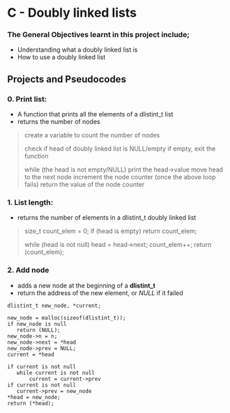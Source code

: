 # C - Doubly linked lists

### The General Objectives learnt in this project include;
- Understanding what a doubly linked list is
- How to use a doubly linked list

## Projects and Pseudocodes

### 0. Print list:
- A function that prints all the elements of a dlistint_t list
- returns the number of nodes

>create a variable to count the number of nodes
>
>check if head of doubly linked list is NULL/empty
>      if empty, exit the function
>
>while (the head is not empty/NULL)
>      print the head->value
>      move head to the next node
>      increment the node counter
>      (once the above loop fails)
>return the value of the node counter

### 1. List length:
- returns the number of elements in a dlistint_t doubly linked list

>size_t count_elem = 0;
>if (head is empty)
>   return count_elem;
>
>while (head is not null)
>      head = head->next;
>      count_elem++;
>return (count_elem);

### 2. Add node
- adds a new node at the beginning of a **dlistint_t**
- return the address of the new element, or *NULL* if it failed

```
dlistint_t new_node, *current;

new_node = malloc(sizeof(dlistint_t));
if new_node is null
   return (NULL);
new_node->n = n;
new_node->next = *head
new_node->prev = NULL;
current = *head

if current is not null
   while current is not null
   	   current = current->prev    
if current is not null
   current->prev = new_node
*head = new_node;
return (*head);
```